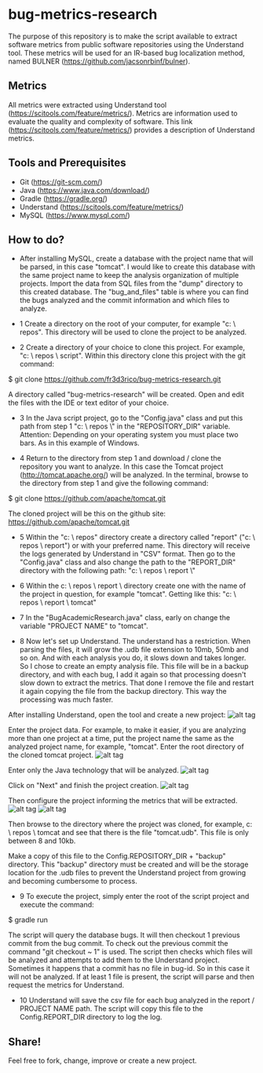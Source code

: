 # bug-metrics-research
The purpose of this repository is to make the script available to extract software metrics from public software repositories using the Understand tool. These metrics will be used for an IR-based bug localization method, named BULNER (https://github.com/jacsonrbinf/bulner).

## Metrics
All metrics were extracted using Understand tool (https://scitools.com/feature/metrics/).
Metrics are information used to evaluate the quality and complexity of software.
This link (https://scitools.com/feature/metrics/) provides a description of Understand metrics.

## Tools and Prerequisites

- Git (https://git-scm.com/)
- Java (https://www.java.com/download/)
- Gradle (https://gradle.org/)
- Understand (https://scitools.com/feature/metrics/)
- MySQL (https://www.mysql.com/)

## How to do?

- After installing MySQL, create a database with the project name that will be parsed, in this case "tomcat". I would like to create this database with the same project name to keep the analysis organization of multiple projects.
Import the data from SQL files from the "dump" directory to this created database.
The "bug_and_files" table is where you can find the bugs analyzed and the commit information and which files to analyze.

- 1 Create a directory on the root of your computer, for example "c: \ repos". This directory will be used to clone the project to be analyzed.

- 2 Create a directory of your choice to clone this project. For example, "c: \ repos \ script". Within this directory clone this project with the git command:

$ git clone https://github.com/fr3d3rico/bug-metrics-research.git

A directory called "bug-metrics-research" will be created. Open and edit the files with the IDE or text editor of your choice.

- 3 In the Java script project, go to the "Config.java" class and put this path from step 1 "c: \\ repos \\" in the "REPOSITORY_DIR" variable. Attention: Depending on your operating system you must place two bars. As in this example of Windows.

- 4 Return to the directory from step 1 and download / clone the repository you want to analyze. In this case the Tomcat project (http://tomcat.apache.org/) will be analyzed.
In the terminal, browse to the directory from step 1 and give the following command:

$ git clone https://github.com/apache/tomcat.git

The cloned project will be this on the github site: https://github.com/apache/tomcat.git

- 5 Within the "c: \ repos" directory create a directory called "report" ("c: \ repos \ report") or with your preferred name. This directory will receive the logs generated by Understand in "CSV" format.
Then go to the "Config.java" class and also change the path to the "REPORT_DIR" directory with the following path: "c: \\ repos \\ report \\"

- 6 Within the c: \ repos \ report \\ directory create one with the name of the project in question, for example "tomcat". Getting like this: "c: \ repos \ report \ tomcat"

- 7 In the "BugAcademicResearch.java" class, early on change the variable "PROJECT NAME" to "tomcat".

- 8 Now let's set up Understand.
The understand has a restriction. When parsing the files, it will grow the .udb file extension to 10mb, 50mb and so on. And with each analysis you do, it slows down and takes longer. So I chose to create an empty analysis file. This file will be in a backup directory, and with each bug, I add it again so that processing doesn't slow down to extract the metrics. That done I remove the file and restart it again copying the file from the backup directory. This way the processing was much faster.

After installing Understand, open the tool and create a new project:
![alt tag](https://github.com/fr3d3rico/bug-metrics-research/blob/master/images/understand-1.png)

Enter the project data. For example, to make it easier, if you are analyzing more than one project at a time, put the project name the same as the analyzed project name, for example, "tomcat".
Enter the root directory of the cloned tomcat project.
![alt tag](https://github.com/fr3d3rico/bug-metrics-research/blob/master/images/understand-2.png)

Enter only the Java technology that will be analyzed.
![alt tag](https://github.com/fr3d3rico/bug-metrics-research/blob/master/images/understand-3.png)

Click on "Next" and finish the project creation.
![alt tag](https://github.com/fr3d3rico/bug-metrics-research/blob/master/images/understand-4.png)

Then configure the project informing the metrics that will be extracted.
![alt tag](https://github.com/fr3d3rico/bug-metrics-research/blob/master/images/understand-5.png)
![alt tag](https://github.com/fr3d3rico/bug-metrics-research/blob/master/images/understand-6.png)

Then browse to the directory where the project was cloned, for example, c: \ repos \ tomcat and see that there is the file "tomcat.udb". This file is only between 8 and 10kb.

Make a copy of this file to the Config.REPOSITORY_DIR + "backup" directory. This "backup" directory must be created and will be the storage location for the .udb files to prevent the Understand project from growing and becoming cumbersome to process.

- 9 To execute the project, simply enter the root of the script project and execute the command:

$ gradle run

The script will query the database bugs. It will then checkout 1 previous commit from the bug commit. To check out the previous commit the command "git checkout <commit-id> ~ 1" is used.
The script then checks which files will be analyzed and attempts to add them to the Understand project. Sometimes it happens that a commit has no file in bug-id. So in this case it will not be analyzed. If at least 1 file is present, the script will parse and then request the metrics for Understand.

- 10 Understand will save the csv file for each bug analyzed in the report / PROJECT NAME path. The script will copy this file to the Config.REPORT_DIR directory to log the log.

## Share!

Feel free to fork, change, improve or create a new project.